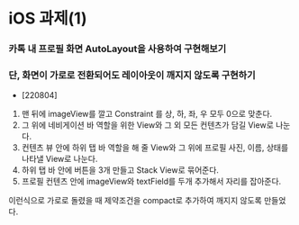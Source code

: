 # iOS 과제(1)

### 카톡 내 프로필 화면 AutoLayout을 사용하여 구현해보기
### 단, 화면이 가로로 전환되어도 레이아웃이 깨지지 않도록 구현하기

- [220804]
1. 맨 뒤에 imageView를 깔고 Constraint 를 상, 하, 좌, 우 모두 0으로 맞춘다.
2. 그 위에 네비게이션 바 역할을 위한 View와 그 외 모든 컨텐츠가 담길 View로 나눈다.
3. 컨텐츠 뷰 안에 하위 탭 바 역할을 해 줄 View와 그 위에 프로필 사진, 이름, 상태를 나타낼 View로 나눈다.
4. 하위 탭 바 안에 버튼을 3개 만들고 Stack View로 묶어준다.
5. 프로필 컨텐츠 안에 imageView와 textField를 두개 추가해서 자리를 잡아준다.

이런식으로 가로로 돌렸을 때 제약조건을 compact로 추가하여 깨지지 않도록 만들었다.
